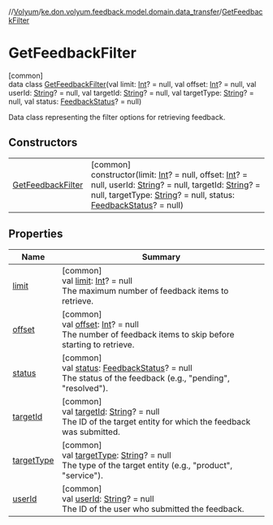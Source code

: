 //[Volyum](../../../index.md)/[ke.don.volyum.feedback.model.domain.data_transfer](../index.md)/[GetFeedbackFilter](index.md)

# GetFeedbackFilter

[common]\
data class [GetFeedbackFilter](index.md)(val limit: [Int](https://kotlinlang.org/api/core/kotlin-stdlib/kotlin/-int/index.html)? = null, val offset: [Int](https://kotlinlang.org/api/core/kotlin-stdlib/kotlin/-int/index.html)? = null, val userId: [String](https://kotlinlang.org/api/core/kotlin-stdlib/kotlin/-string/index.html)? = null, val targetId: [String](https://kotlinlang.org/api/core/kotlin-stdlib/kotlin/-string/index.html)? = null, val targetType: [String](https://kotlinlang.org/api/core/kotlin-stdlib/kotlin/-string/index.html)? = null, val status: [FeedbackStatus](../../ke.don.volyum.feedback.model.table/-feedback-status/index.md)? = null)

Data class representing the filter options for retrieving feedback.

## Constructors

| | |
|---|---|
| [GetFeedbackFilter](-get-feedback-filter.md) | [common]<br>constructor(limit: [Int](https://kotlinlang.org/api/core/kotlin-stdlib/kotlin/-int/index.html)? = null, offset: [Int](https://kotlinlang.org/api/core/kotlin-stdlib/kotlin/-int/index.html)? = null, userId: [String](https://kotlinlang.org/api/core/kotlin-stdlib/kotlin/-string/index.html)? = null, targetId: [String](https://kotlinlang.org/api/core/kotlin-stdlib/kotlin/-string/index.html)? = null, targetType: [String](https://kotlinlang.org/api/core/kotlin-stdlib/kotlin/-string/index.html)? = null, status: [FeedbackStatus](../../ke.don.volyum.feedback.model.table/-feedback-status/index.md)? = null) |

## Properties

| Name | Summary |
|---|---|
| [limit](limit.md) | [common]<br>val [limit](limit.md): [Int](https://kotlinlang.org/api/core/kotlin-stdlib/kotlin/-int/index.html)? = null<br>The maximum number of feedback items to retrieve. |
| [offset](offset.md) | [common]<br>val [offset](offset.md): [Int](https://kotlinlang.org/api/core/kotlin-stdlib/kotlin/-int/index.html)? = null<br>The number of feedback items to skip before starting to retrieve. |
| [status](status.md) | [common]<br>val [status](status.md): [FeedbackStatus](../../ke.don.volyum.feedback.model.table/-feedback-status/index.md)? = null<br>The status of the feedback (e.g., &quot;pending&quot;, &quot;resolved&quot;). |
| [targetId](target-id.md) | [common]<br>val [targetId](target-id.md): [String](https://kotlinlang.org/api/core/kotlin-stdlib/kotlin/-string/index.html)? = null<br>The ID of the target entity for which the feedback was submitted. |
| [targetType](target-type.md) | [common]<br>val [targetType](target-type.md): [String](https://kotlinlang.org/api/core/kotlin-stdlib/kotlin/-string/index.html)? = null<br>The type of the target entity (e.g., &quot;product&quot;, &quot;service&quot;). |
| [userId](user-id.md) | [common]<br>val [userId](user-id.md): [String](https://kotlinlang.org/api/core/kotlin-stdlib/kotlin/-string/index.html)? = null<br>The ID of the user who submitted the feedback. |